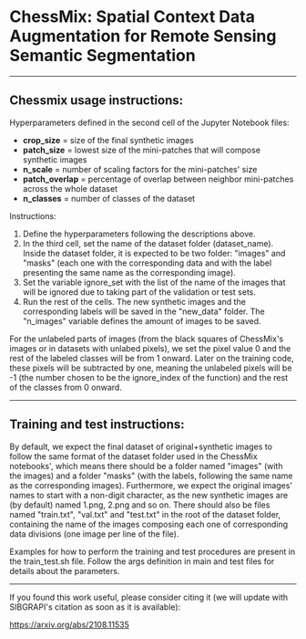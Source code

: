 
# ChessMix: Spatial Context Data Augmentation for Remote Sensing Semantic Segmentation

------------

## Chessmix usage instructions:

Hyperparameters defined in the second cell of the Jupyter Notebook files:
- **crop_size** = size of the final synthetic images
- **patch_size** = lowest size of the mini-patches that will compose synthetic images
- **n_scale** = number of scaling factors for the mini-patches' size
- **patch_overlap** = percentage of overlap between neighbor mini-patches across the whole dataset 
- **n_classes** = number of classes of the dataset

Instructions:
1) Define the hyperparameters following the descriptions above.
2) In the third cell, set the name of the dataset folder (dataset_name). Inside the dataset folder, it is expected to be two folder: "images" and "masks" (each one with the corresponding data and with the label presenting the same name as the corresponding image).
3) Set the variable ignore_set with the list of the name of the images that will be ignored due to taking part of the validation or test sets.
4) Run the rest of the cells. The new synthetic images and the corresponding labels will be saved in the "new_data" folder. The "n_images" variable defines the amount of images to be saved.

For the unlabeled parts of images (from the black squares of ChessMix's images or in datasets with unlabed pixels), we set the pixel value 0 and the rest of the labeled classes will be from 1 onward. Later on the training code, these pixels will be subtracted by one, meaning the unlabeled pixels will be -1 (the number chosen to be the ignore_index of the function) and the rest of the classes from 0 onward.

------------

## Training and test instructions:

By default, we expect the final dataset of original+synthetic images to follow the same format of the dataset folder used in the ChessMix notebooks', which means there should be a folder named "images" (with the images) and a folder "masks" (with the labels, following the same name as the corresponding images). Furthermore, we expect the original images' names to start with a non-digit character, as the new synthetic images are (by default) named 1.png, 2.png and so on. There should also be files named "train.txt", "val.txt" and "test.txt" in the root of the dataset folder, containing the name of the images composing each one of corresponding data divisions (one image per line of the file).

Examples for how to perform the training and test procedures are present in the train_test.sh file. Follow the args definition in main and test files for details about the parameters.

------------

If you found this work useful, please consider citing it (we will update with SIBGRAPI's citation as soon as it is available):

https://arxiv.org/abs/2108.11535
